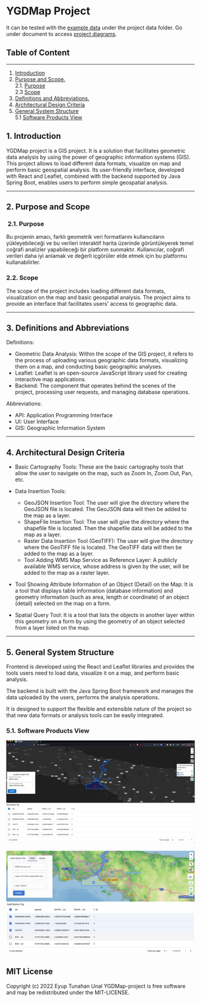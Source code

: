 # YGDMap Project

It can be tested with the [example data](/data) under the project data folder. Go under document to access [project diagrams](/Documents/diagrams/).

## Table of Content

---

1. [Introduction](#intro)
2. [ Purpose and Scope. ](#section2) <br>
   2.1. [Purpose](#section21) <br>
   2.3 [Scope](#section22)
3. [ Definitions and Abbreviations. ](#section3)
4. [ Architectural Design Criteria ](#section4)
5. [ General System Structure ](#section5) <br>
   5.1 [Software Products View](#section51)

<a name="intro"></a>

## 1. Introduction

YGDMap project is a GIS project. It is a solution that facilitates geometric data analysis by using the power of geographic information systems (GIS). This project allows to load different data formats, visualize on map and perform basic geospatial analysis. Its user-friendly interface, developed with React and Leaflet, combined with the backend supported by Java Spring Boot, enables users to perform simple geospatial analysis.

---

<a name="section2"></a>

## 2. Purpose and Scope

<a name="section21"></a>

###  2.1. Purpose

Bu projenin amacı, farklı geometrik veri formatlarını kullanıcıların yükleyebileceği ve bu verileri interaktif harita üzerinde görüntüleyerek temel coğrafi analizler yapabileceği bir platform sunmaktır. Kullanıcılar, coğrafi verileri daha iyi anlamak ve değerli içgörüler elde etmek için bu platformu kullanabilirler.

<a name="section22"></a>

### 2.2. Scope

The scope of the project includes loading different data formats, visualization on the map and basic geospatial analysis. The project aims to provide an interface that facilitates users' access to geographic data.

---

<a name="section3"></a>

## 3. Definitions and Abbreviations

Definitions:

- Geometric Data Analysis: Within the scope of the GIS project, it refers to the process of uploading various geographic data formats, visualizing them on a map, and conducting basic geographic analyses.
- Leaflet: Leaflet is an open-source JavaScript library used for creating interactive map applications.
- Backend: The component that operates behind the scenes of the project, processing user requests, and managing database operations.

Abbreviations:

- API: Application Programming Interface
- UI: User Interface
- GIS: Geographic Information System

---

<a name="section4"></a>

## 4. Architectural Design Criteria

- Basic Cartography Tools: These are the basic cartography tools that allow the user to navigate on the map, such as Zoom In, Zoom Out, Pan, etc.

- Data Insertion Tools:

  - GeoJSON Insertion Tool: The user will give the directory where the GeoJSON file is located. The GeoJSON data will then be added to the map as a layer.
  - ShapeFile Insertion Tool: The user will give the directory where the shapefile file is located. Then the shapefile data will be added to the map as a layer.
  - Raster Data Insertion Tool (GeoTIFF): The user will give the directory where the GeoTIFF file is located. The GeoTIFF data will then be added to the map as a layer.
  - Tool Adding WMS Map Service as Reference Layer: A publicly available WMS service, whose address is given by the user, will be added to the map as a raster layer.

- Tool Showing Attribute Information of an Object (Detail) on the Map: It is a tool that displays table information (database information) and geometry information (such as area, length or coordinate) of an object (detail) selected on the map on a form.

- Spatial Query Tool: It is a tool that lists the objects in another layer within this geometry on a form by using the geometry of an object selected from a layer listed on the map.

---

<a name="section5"></a>

## 5. General System Structure

Frontend is developed using the React and Leaflet libraries and provides the tools users need to load data, visualize it on a map, and perform basic analysis.

The backend is built with the Java Spring Boot framework and manages the data uploaded by the users, performs the analysis operations.

It is designed to support the flexible and extensible nature of the project so that new data formats or analysis tools can be easily integrated.
<a name="section51"></a>

### 5.1. Software Products View

<img src="/Documents/location-analysis.png"/>

<br>
<br>

<img src="/Documents/wms.png"/>

## MIT License

Copyright (c) 2022 Eyup Tunahan Unal
YGDMap-project is free software and may be redistributed under the MIT-LICENSE.
